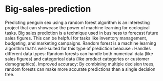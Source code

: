 # Big-sales-prediction
Predicting penguin sex using a random forest algorithm is an interesting project that can showcase the power of machine learning for ecological tasks.
Big sales prediction is a technique used in business to forecast future sales figures. This can be helpful for tasks like inventory management, budgeting, and marketing campaigns. Random forest is a machine learning algorithm that's well-suited for this type of prediction beacuse :
Handles different data types: Random forests can handle both numerical data (like sales figures) and categorical data (like product categories or customer demographics).
Improved accuracy: By combining multiple decision trees, random forests can make more accurate predictions than a single decision tree.
